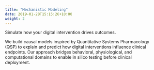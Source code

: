 ```yaml
---
title: "Mechanistic Modeling"
date: 2019-01-28T15:15:26+10:00
weight: 2
---
```


Simulate how your digital intervention drives outcomes.

We build causal models inspired by Quantitative Systems Pharmacology (QSP) to explain and predict how digital interventions influence clinical endpoints. Our approach bridges behavioral, physiological, and computational domains to enable in silico testing before clinical deployment.
